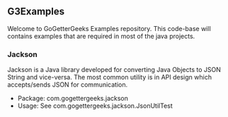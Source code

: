## G3Examples
Welcome to GoGetterGeeks Examples repository. This code-base will contains examples that are required
in most of the java projects.

### Jackson
Jackson is a Java library developed for converting Java Objects to JSON String and vice-versa. The most
common utility is in API design which accepts/sends JSON for communication.
* Package: com.gogettergeeks.jackson
* Usage: See com.gogettergeeks.jackson.JsonUtilTest
